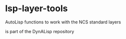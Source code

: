 # lsp-layer-tools
AutoLisp functions to work with the NCS standard layers 

is part of the DynALisp repository
